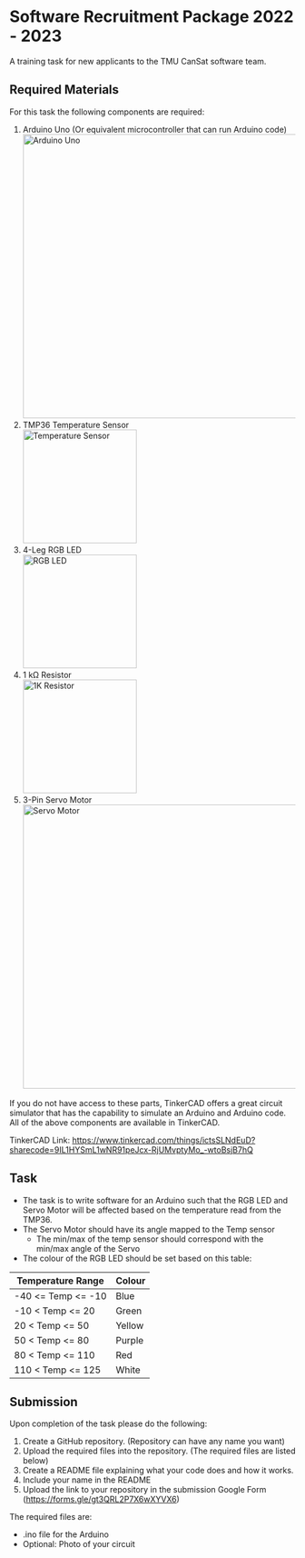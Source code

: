 # Software Recruitment Package 2022 - 2023

A training task for new applicants to the TMU CanSat software team.

## Required Materials

For this task the following components are required:

1. Arduino Uno (Or equivalent microcontroller that can run Arduino code)  
   <img alt="Arduino Uno" src="https://github.com/ryerson-cansat/CanSat_2022-2023_Training_Tasks/blob/main/Software%20Training%20Task/Images/Arduino%20Uno.jpg" width="500"/>
2. TMP36 Temperature Sensor  
   <img alt="Temperature Sensor" height="200" src="https://github.com/ryerson-cansat/CanSat_2022-2023_Training_Tasks/blob/main/Software%20Training%20Task/Images/TMP36.jpg"/>
3. 4-Leg RGB LED    
   <img alt="RGB LED" height="200" src="https://github.com/ryerson-cansat/CanSat_2022-2023_Training_Tasks/blob/main/Software%20Training%20Task/Images/4-Pin%20RGB%20LED.jpg"/>
4. 1 kΩ Resistor  
   <img alt="1K Resistor" height="200" src="https://github.com/ryerson-cansat/CanSat_2022-2023_Training_Tasks/blob/main/Software%20Training%20Task/Images/1k%20Ohm%20Resistor.jpg"/> <br>
5. 3-Pin Servo Motor  
   <img alt="Servo Motor" src="https://github.com/ryerson-cansat/CanSat_2022-2023_Training_Tasks/blob/main/Software%20Training%20Task/Images/Servo%20Motor.jpg" width="500"/>

If you do not have access to these parts, TinkerCAD offers a great circuit simulator that has the capability to simulate
an Arduino and Arduino code.
All of the above components are available in TinkerCAD.

TinkerCAD Link: https://www.tinkercad.com/things/ictsSLNdEuD?sharecode=9IL1HYSmL1wNR91peJcx-RjUMvptyMo_-wtoBsjB7hQ

## Task

- The task is to write software for an Arduino such that the RGB LED and Servo Motor will be affected based on the
  temperature read from the TMP36.
- The Servo Motor should have its angle mapped to the Temp sensor
    - The min/max of the temp sensor should correspond with the min/max angle of the Servo
- The colour of the RGB LED should be set based on this table:

| Temperature Range  | Colour |
|--------------------|--------|
| -40 <= Temp <= -10 | Blue   |
| -10 < Temp <= 20   | Green  |
| 20 < Temp <= 50    | Yellow |
| 50 < Temp <= 80    | Purple |
| 80 < Temp <= 110   | Red    |
| 110 < Temp <= 125  | White  |

## Submission

Upon completion of the task please do the following:
1. Create a GitHub repository. (Repository can have any name you want)
2. Upload the required files into the repository. (The required files are listed below)
3. Create a README file explaining what your code does and how it works.
4. Include your name in the README
5. Upload the link to your repository in the submission Google Form (https://forms.gle/gt3QRL2P7X6wXYVX6)

The required files are:
- .ino file for the Arduino
- Optional: Photo of your circuit